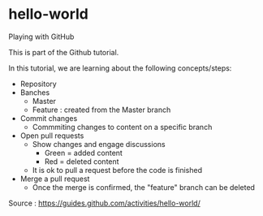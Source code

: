 # hello-world
Playing with GitHub

This is part of the Github tutorial.

In this tutorial, we are learning about the following concepts/steps:
* Repository
* Banches
  * Master
  * Feature : created from the Master branch
* Commit changes
  * Commmiting changes to content on a specific branch
* Open pull requests
  * Show changes and engage discussions
    * Green = added content
    * Red = deleted content
  * It is ok to pull a request before the code is finished
* Merge a pull request
  * Once the merge is confirmed, the "feature" branch can be deleted 

Source : https://guides.github.com/activities/hello-world/
